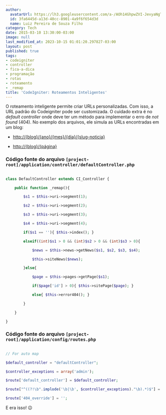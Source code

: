 ```yaml
---
author:
  avatarUrl: https://lh3.googleusercontent.com/a-/AOh14GhpwZVI-JevyaNgTdlrOT6YN20cI6V9Kxtq38Ij8AQ=s100
  id: 3fa6445d-a13d-40cc-8901-4a9f6f654d3d
  name: Luiz Pereira de Souza Filho
category: Tech
date: 2015-03-10 13:30:00-03:00
image: null
last_modified_at: 2023-10-15 01:01:20.297827-03:00
layout: post
published: true
tags:
- codeigniter
- controller
- fica-a-dica
- programação
- rotas
- roteamento
- _remap
title: 'CodeIgniter: Roteamentos Inteligentes'
---
```


O roteamento inteligente permite criar URLs personalizadas. Com isso, a URL padrão do Codeigniter pode ser customizada. O cuidado extra é no _default controller_ onde deve ter um método para implementar o erro de _not found_ (404). No exemplo dos arquivos, ele simula as URLs encontradas em um blog:

* [http://{blog}/{ano}/{mes}/{dia}/{slug-noticia}](http://{blog}/{ano}/{mes}/{dia}/{slug-noticia})

* [http://{blog}/{página}](http://{blog}/{página})

###   Código fonte do arquivo `[project-root]/application/controller/defaultController.php`

```php

class DefaultController extends CI_Controller {

    public function _remap(){

        $s1 = $this->uri->segment(1);

        $s2 = $this->uri->segment(2);

        $s3 = $this->uri->segment(3);

        $s4 = $this->uri->segment(4);

        if($s1 == ''){ $this->index(); }

        elseif((int)$s1 > 0 && (int)$s2 > 0 && (int)$s3 > 0){

            $news = $this->news->getNews($s1, $s2, $s3, $s4);

            $this->siteNews($news);

        }else{

            $page = $this->pages->getPage($s1);

            if($page['id'] > 0){ $this->sitePage($page); }

            else{ $this->error404(); }

        }

    }

}

```

###   Código fonte do arquivo  `[project-root]/application/config/routes.php`

```php

// For auto map

$default_controller = "defaultController";

$controller_exceptions = array('admin');

$route['default_controller'] = $default_controller;

$route["^((?!\b".implode('\b|\b', $controller_exceptions)."\b).*)$"] = $default_controller.'/$1';

$route['404_override'] = '';

```

E era isso! 😉
